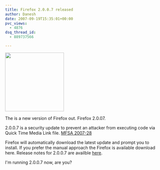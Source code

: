 ```yaml
---
title: Firefox 2.0.0.7 released
author: Danesh
date: 2007-09-19T15:35:01+00:00
pvc_views:
  - 4876
dsq_thread_id:
  - 889737566

---
```

<img loading="lazy" src="http://img230.imageshack.us/img230/4551/firefoxlogopi9.png" align="top" height="192" width="192" />

The is a new version of Firefox out. Firefox 2.0.07.

2.0.0.7 is a security update to prevent an attacker from executing code via Quick Time Media Link file. [MFSA 2007-28][1]

Firefox will automatically download the latest update and prompt you to install. If you prefer the manual approach the Firefox is available download here. Release notes for 2.0.0.7 are availble [here][2].

I'm running 2.0.0.7 now, are you?

 [1]: http://www.mozilla.org/security/announce/2007/mfsa2007-28.html
 [2]: http://en-us.www.mozilla.com/en-US/